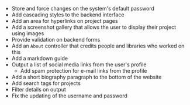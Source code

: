 - Store and force changes on the system's default password
- Add cascading styles to the backend interface
- Add an area for hyperlinks on project pages
- Add a screenshot gallery that allows the user to display their project using images
- Provide validation on backend forms
- Add an `About` controller that credits people and libraries who worked on this
- Add a markdown guide
- Output a list of social media links from the user's profile
  - Add spam protection for e-mail links from the profile
- Add a short biography paragraph to the bottom of the website
- Add search tags for projects
- Filter details on output
- Fix the updating of the username and password
